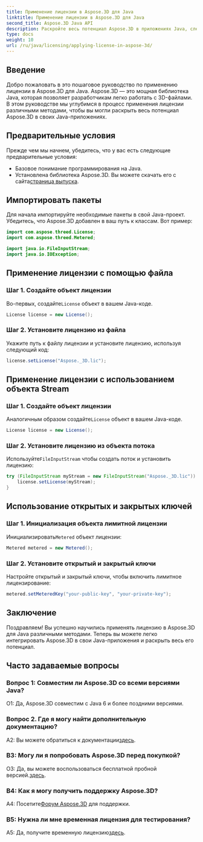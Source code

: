 ```yaml
---
title: Применение лицензии в Aspose.3D для Java
linktitle: Применение лицензии в Aspose.3D для Java
second_title: Aspose.3D Java API
description: Раскройте весь потенциал Aspose.3D в приложениях Java, следуя нашему подробному руководству по применению лицензий.
type: docs
weight: 10
url: /ru/java/licensing/applying-license-in-aspose-3d/
---
```

## Введение

Добро пожаловать в это пошаговое руководство по применению лицензии в Aspose.3D для Java. Aspose.3D — это мощная библиотека Java, которая позволяет разработчикам легко работать с 3D-файлами. В этом руководстве мы углубимся в процесс применения лицензии различными методами, чтобы вы могли раскрыть весь потенциал Aspose.3D в своих Java-приложениях.

## Предварительные условия

Прежде чем мы начнем, убедитесь, что у вас есть следующие предварительные условия:

- Базовое понимание программирования на Java.
-  Установлена библиотека Aspose.3D. Вы можете скачать его с сайта[страница выпуска](https://releases.aspose.com/3d/java/).

## Импортировать пакеты

Для начала импортируйте необходимые пакеты в свой Java-проект. Убедитесь, что Aspose.3D добавлен в ваш путь к классам. Вот пример:

```java
import com.aspose.threed.License;
import com.aspose.threed.Metered;

import java.io.FileInputStream;
import java.io.IOException;
```

## Применение лицензии с помощью файла

### Шаг 1. Создайте объект лицензии

 Во-первых, создайте`License` объект в вашем Java-коде.

```java
License license = new License();
```

### Шаг 2. Установите лицензию из файла

Укажите путь к файлу лицензии и установите лицензию, используя следующий код:

```java
license.setLicense("Aspose._3D.lic");
```

## Применение лицензии с использованием объекта Stream

### Шаг 1. Создайте объект лицензии

 Аналогичным образом создайте`License` объект в вашем Java-коде.

```java
License license = new License();
```

### Шаг 2. Установите лицензию из объекта потока

 Используйте`FileInputStream` чтобы создать поток и установить лицензию:

```java
try (FileInputStream myStream = new FileInputStream("Aspose._3D.lic")) {
    license.setLicense(myStream);
}
```

## Использование открытых и закрытых ключей

### Шаг 1. Инициализация объекта лимитной лицензии

 Инициализировать`Metered` объект лицензии:

```java
Metered metered = new Metered();
```

### Шаг 2. Установите открытый и закрытый ключи

Настройте открытый и закрытый ключи, чтобы включить лимитное лицензирование:

```java
metered.setMeteredKey("your-public-key", "your-private-key");
```

## Заключение

Поздравляем! Вы успешно научились применять лицензию в Aspose.3D для Java различными методами. Теперь вы можете легко интегрировать Aspose.3D в свои Java-приложения и раскрыть весь его потенциал.

## Часто задаваемые вопросы

### Вопрос 1: Совместим ли Aspose.3D со всеми версиями Java?

О1: Да, Aspose.3D совместим с Java 6 и более поздними версиями.

### Вопрос 2. Где я могу найти дополнительную документацию?

 A2: Вы можете обратиться к документации[здесь](https://reference.aspose.com/3d/java/).

### В3: Могу ли я попробовать Aspose.3D перед покупкой?

 О3: Да, вы можете воспользоваться бесплатной пробной версией.[здесь](https://releases.aspose.com/).

### В4: Как я могу получить поддержку Aspose.3D?

 А4: Посетите[Форум Aspose.3D](https://forum.aspose.com/c/3d/18) для поддержки.

### В5: Нужна ли мне временная лицензия для тестирования?

 A5: Да, получите временную лицензию[здесь](https://purchase.aspose.com/temporary-license/).